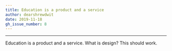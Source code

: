 ```yaml
---
title: Education is a product and a service
author: dearshrewdwit
date: 2019-11-18
gh_issue_number: 8
---
```


___

Education is a product and a service. What is design?
This should work.
